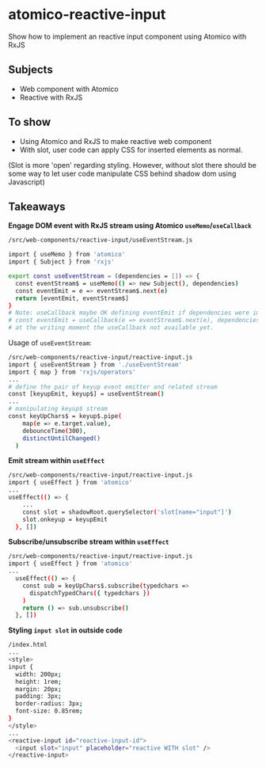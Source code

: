 # atomico-reactive-input
Show how to implement an reactive input component using Atomico with RxJS

## Subjects

* Web component with Atomico
* Reactive with RxJS

## To show
- Using Atomico and RxJS to make reactive web component
- With slot, user code can apply CSS for inserted elements as normal.

(Slot is more 'open' regarding styling. However, without slot there should be some way to let user code manipulate CSS behind shadow dom using Javascript)


## Takeaways
**Engage DOM event with RxJS stream using Atomico `useMemo`/`useCallback`**
```bash
/src/web-components/reactive-input/useEventStream.js

import { useMemo } from 'atomico'
import { Subject } from 'rxjs'

export const useEventStream = (dependencies = []) => {
  const eventStream$ = useMemo(() => new Subject(), dependencies)
  const eventEmit = e => eventStream$.next(e)
  return [eventEmit, eventStream$]
}
# Note: useCallback maybe OK defining eventEmit if dependencies were important
# const eventEmit = useCallback(e => eventStream$.next(e), dependencies)
# at the writing moment the useCallback not available yet.

```

Usage of `useEventStream`:

```bash
/src/web-components/reactive-input/reactive-input.js
import { useEventStream } from './useEventStream'
import { map } from 'rxjs/operators'
...
# define the pair of keyup event emitter and related stream
const [keyupEmit, keyup$] = useEventStream()
...
# manipulating keyup$ stream
const keyUpChars$ = keyup$.pipe(
    map(e => e.target.value),
    debounceTime(300),
    distinctUntilChanged()
  )
```

**Emit stream within `useEffect`**
```bash
/src/web-components/reactive-input/reactive-input.js
import { useEffect } from 'atomico'
...
useEffect(() => {
    ...
    const slot = shadowRoot.querySelector('slot[name="input"]')
    slot.onkeyup = keyupEmit
  }, [])
```
**Subscribe/unsubscribe stream within `useEffect`**
```bash
/src/web-components/reactive-input/reactive-input.js
import { useEffect } from 'atomico'
...
  useEffect(() => {
    const sub = keyUpChars$.subscribe(typedchars =>
      dispatchTypedChars({ typedchars })
    )
    return () => sub.unsubscribe()
  }, [])
```

**Styling `input slot` in outside code**
```bash
/index.html
...
<style>
input {
  width: 200px;
  height: 1rem;
  margin: 20px;
  padding: 3px;
  border-radius: 3px;
  font-size: 0.85rem;
}
</style>
...
<reactive-input id="reactive-input-id">
  <input slot="input" placeholder="reactive WITH slot" />
</reactive-input>
```


